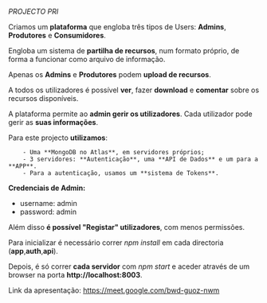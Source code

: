 *PROJECTO PRI*

Criamos um **plataforma** que engloba três tipos de Users: **Admins**, **Produtores** e **Consumidores**.

Engloba um sistema de **partilha de recursos**, num formato próprio, de forma a funcionar como arquivo de informação.

Apenas os **Admins** e **Produtores** podem **upload de recursos**.

A todos os utilizadores é possível **ver**, fazer **download** e **comentar** sobre os recursos disponíveis.

A plataforma permite ao **admin gerir os utilizadores**. Cada utilizador pode gerir as **suas informações**.


Para este projecto **utilizamos**:
        
        - Uma **MongoDB no Atlas**, em servidores próprios;
        - 3 servidores: **Autenticação**, uma **API de Dados** e um para a **APP**.
        - Para a autenticação, usamos um **sistema de Tokens**.
        
**Credenciais de Admin:**

- username: admin
- password: admin

Além disso **é possível "Registar" utilizadores**, com menos permissões.


Para inicializar é necessário correr *npm install* em cada directoria (**app**,**auth**,**api**).

Depois, é só correr **cada servidor** com *npm start* e aceder através de um browser na porta **http://localhost:8003**.


Link da apresentação: https://meet.google.com/bwd-guoz-nwm
